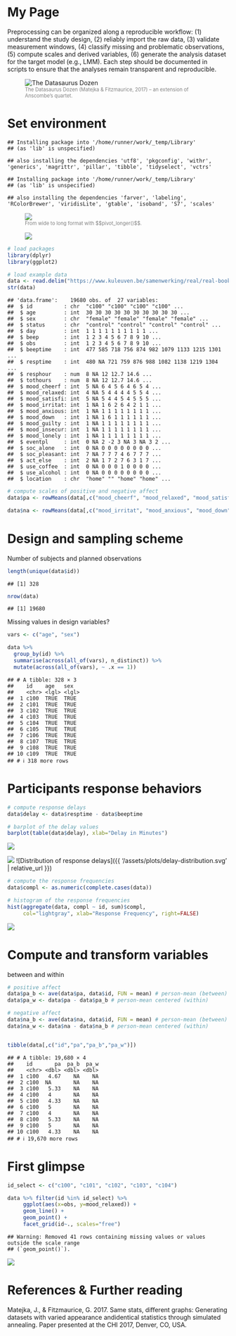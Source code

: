 My Page
================

Preprocessing can be organized along a reproducible workflow: (1)
understand the study design, (2) reliably import the raw data, (3)
validate measurement windows, (4) classify missing and problematic
observations, (5) compute scales and derived variables, (6) generate the
analysis dataset for the target model (e.g., LMM). Each step should be
documented in scripts to ensure that the analyses remain transparent and
reproducible.

<figure>
<img src="https://www.researchgate.net/profile/Sheen-Levine/publication/325941519/figure/fig2/AS:824194581422080@1573514709439/The-Datasaurus-Dozen-Matejka-Fitzmaurice-2017-an-extension-of-Anscombes-quartet.ppm" alt="The Datasaurus Dozen">
<figcaption style="color: gray; font-size: 0.8em;">
The Datasaurus Dozen (Matejka & Fitzmaurice, 2017) – an extension of
Anscombe’s quartet.
</figcaption>
</figure>

# Set environment

    ## Installing package into '/home/runner/work/_temp/Library'
    ## (as 'lib' is unspecified)

    ## also installing the dependencies 'utf8', 'pkgconfig', 'withr', 'generics', 'magrittr', 'pillar', 'tibble', 'tidyselect', 'vctrs'

    ## Installing package into '/home/runner/work/_temp/Library'
    ## (as 'lib' is unspecified)

    ## also installing the dependencies 'farver', 'labeling', 'RColorBrewer', 'viridisLite', 'gtable', 'isoband', 'S7', 'scales'

<figure>
<img src="https://swcarpentry.github.io/r-novice-gapminder/fig/14-tidyr-fig3.png">  
<figcaption style="color: gray; font-size: 0.8em;">
From wide to long format with $$pivot_longer()$$.
</figcaption>
</figure>
<figure>
<img src="https://swcarpentry.github.io/r-novice-gapminder/fig/14-tidyr-fig3.png">
</figure>

``` r
# load packages
library(dplyr)
library(ggplot2)

# load example data
data <- read.delim("https://www.kuleuven.be/samenwerking/real/real-book/viechtbauer2022_data_esmda_example")
str(data)
```

    ## 'data.frame':    19680 obs. of  27 variables:
    ##  $ id          : chr  "c100" "c100" "c100" "c100" ...
    ##  $ age         : int  30 30 30 30 30 30 30 30 30 30 ...
    ##  $ sex         : chr  "female" "female" "female" "female" ...
    ##  $ status      : chr  "control" "control" "control" "control" ...
    ##  $ day         : int  1 1 1 1 1 1 1 1 1 1 ...
    ##  $ beep        : int  1 2 3 4 5 6 7 8 9 10 ...
    ##  $ obs         : int  1 2 3 4 5 6 7 8 9 10 ...
    ##  $ beeptime    : int  477 585 718 756 874 982 1079 1133 1215 1301 ...
    ##  $ resptime    : int  480 NA 721 759 876 988 1082 1138 1219 1304 ...
    ##  $ resphour    : num  8 NA 12 12.7 14.6 ...
    ##  $ tothours    : num  8 NA 12 12.7 14.6 ...
    ##  $ mood_cheerf : int  5 NA 6 4 5 6 4 6 5 4 ...
    ##  $ mood_relaxed: int  4 NA 5 4 4 4 4 5 5 4 ...
    ##  $ mood_satisfi: int  5 NA 5 4 4 5 4 5 5 5 ...
    ##  $ mood_irritat: int  1 NA 1 6 2 6 4 2 1 1 ...
    ##  $ mood_anxious: int  1 NA 1 1 1 1 1 1 1 1 ...
    ##  $ mood_down   : int  1 NA 1 6 1 1 1 1 1 1 ...
    ##  $ mood_guilty : int  1 NA 1 1 1 1 1 1 1 1 ...
    ##  $ mood_insecur: int  1 NA 1 1 1 1 1 1 1 1 ...
    ##  $ mood_lonely : int  1 NA 1 1 1 1 1 1 1 1 ...
    ##  $ eventpl     : int  0 NA 2 -2 3 NA 3 NA 3 2 ...
    ##  $ soc_alone   : int  0 NA 0 0 0 0 0 0 0 0 ...
    ##  $ soc_pleasant: int  7 NA 7 7 7 4 6 7 7 7 ...
    ##  $ act_else    : int  2 NA 1 7 2 7 6 3 1 7 ...
    ##  $ use_coffee  : int  0 NA 0 0 0 1 0 0 0 0 ...
    ##  $ use_alcohol : int  0 NA 0 0 0 0 0 0 0 0 ...
    ##  $ location    : chr  "home" "" "home" "home" ...

``` r
# compute scales of positive and negative affect
data$pa <- rowMeans(data[,c("mood_cheerf", "mood_relaxed", "mood_satisfi")])

data$na <- rowMeans(data[,c("mood_irritat", "mood_anxious", "mood_down", "mood_guilty", "mood_insecur", "mood_lonely")])
```

# Design and sampling scheme

Number of subjects and planned observations

``` r
length(unique(data$id))
```

    ## [1] 328

``` r
nrow(data)
```

    ## [1] 19680

Missing values in design variables?

``` r
vars <- c("age", "sex")

data %>%
  group_by(id) %>%
  summarise(across(all_of(vars), n_distinct)) %>%
  mutate(across(all_of(vars), ~ .x == 1))
```

    ## # A tibble: 328 × 3
    ##    id    age   sex  
    ##    <chr> <lgl> <lgl>
    ##  1 c100  TRUE  TRUE 
    ##  2 c101  TRUE  TRUE 
    ##  3 c102  TRUE  TRUE 
    ##  4 c103  TRUE  TRUE 
    ##  5 c104  TRUE  TRUE 
    ##  6 c105  TRUE  TRUE 
    ##  7 c106  TRUE  TRUE 
    ##  8 c107  TRUE  TRUE 
    ##  9 c108  TRUE  TRUE 
    ## 10 c109  TRUE  TRUE 
    ## # ℹ 318 more rows

# Participants response behaviors

``` r
# compute response delays
data$delay <- data$resptime - data$beeptime

# barplot of the delay values
barplot(table(data$delay), xlab="Delay in Minutes")
```

![](1_files/figure-gfm/unnamed-chunk-7-1.png)<!-- -->

![](1_files/figure-gfm/unnamed-chunk-7-1.png)<!-- --> \![Distribution of
response delays\]({{ ‘/assets/plots/delay-distribution.svg’ \|
relative_url }})

``` r
# compute the response frequencies
data$compl <- as.numeric(complete.cases(data))

# histogram of the response frequencies
hist(aggregate(data, compl ~ id, sum)$compl, 
     col="lightgray", xlab="Response Frequency", right=FALSE)
```

![](1_files/figure-gfm/unnamed-chunk-8-1.png)<!-- -->

# Compute and transform variables

between and within

``` r
# positive affect
data$pa_b <- ave(data$pa, data$id, FUN = mean) # person-mean (between)
data$pa_w <- data$pa - data$pa_b # person-mean centered (within)

# negative affect
data$na_b <- ave(data$na, data$id, FUN = mean) # person-mean (between)
data$na_w <- data$na - data$na_b # person-mean centered (within)


tibble(data[,c("id","pa","pa_b","pa_w")])
```

    ## # A tibble: 19,680 × 4
    ##    id       pa  pa_b  pa_w
    ##    <chr> <dbl> <dbl> <dbl>
    ##  1 c100   4.67    NA    NA
    ##  2 c100  NA       NA    NA
    ##  3 c100   5.33    NA    NA
    ##  4 c100   4       NA    NA
    ##  5 c100   4.33    NA    NA
    ##  6 c100   5       NA    NA
    ##  7 c100   4       NA    NA
    ##  8 c100   5.33    NA    NA
    ##  9 c100   5       NA    NA
    ## 10 c100   4.33    NA    NA
    ## # ℹ 19,670 more rows

# First glimpse

``` r
id_select <- c("c100", "c101", "c102", "c103", "c104")

data %>% filter(id %in% id_select) %>%
     ggplot(aes(x=obs, y=mood_relaxed)) +
     geom_line() +
     geom_point() +
     facet_grid(id~., scales="free") 
```

    ## Warning: Removed 41 rows containing missing values or values outside the scale range
    ## (`geom_point()`).

![](1_files/figure-gfm/unnamed-chunk-10-1.png)<!-- -->

# References & Further reading

Matejka, J., & Fitzmaurice, G. 2017. Same stats, different graphs:
Generating datasets with varied appearance andidentical statistics
through simulated annealing. Paper presented at the CHI 2017, Denver,
CO, USA.
